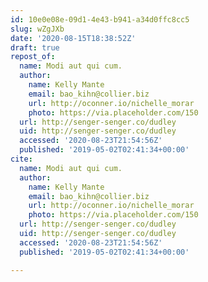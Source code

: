 ```yaml
---
id: 10e0e08e-09d1-4e43-b941-a34d0ffc8cc5
slug: wZgJXb
date: '2020-08-15T18:38:52Z'
draft: true
repost_of:
  name: Modi aut qui cum.
  author:
    name: Kelly Mante
    email: bao_kihn@collier.biz
    url: http://oconner.io/nichelle_morar
    photo: https://via.placeholder.com/150
  url: http://senger-senger.co/dudley
  uid: http://senger-senger.co/dudley
  accessed: '2020-08-23T21:54:56Z'
  published: '2019-05-02T02:41:34+00:00'
cite:
  name: Modi aut qui cum.
  author:
    name: Kelly Mante
    email: bao_kihn@collier.biz
    url: http://oconner.io/nichelle_morar
    photo: https://via.placeholder.com/150
  url: http://senger-senger.co/dudley
  uid: http://senger-senger.co/dudley
  accessed: '2020-08-23T21:54:56Z'
  published: '2019-05-02T02:41:34+00:00'

---
```



